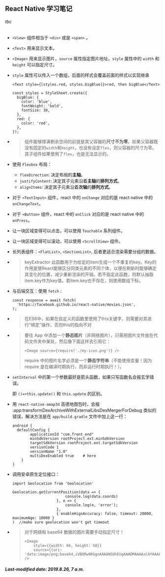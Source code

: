 ## React Native 学习笔记

###### tbc

+ `<View>` 组件相当于 `<div>` 或是 `<span>` 。

+ `<Text>` 用来显示文本。

+ `<Image>` 用来显示图片，`source` 属性指定图片地址，`style` 属性中的 `width` 和 `height` 可以指定尺寸。

+ `style` 属性可以传入一个数组，后面的样式会覆盖前面的样式以实现继承

  ```react
  <Text style={[styles.red, styles.bigBlue]}>red, then bigBlue</Text>
  
  const styles = StyleSheet.create({
    bigBlue: {
      color: 'blue',
      fontWeight: 'bold',
      fontSize: 30,
    },
    red: {
      color: 'red',
    },
  });
  ```

+ >组件能够撑满剩余空间的前提是其父容器的**尺寸不为零**。如果父容器既没有固定的`width`和`height`，也没有设定`flex`，则父容器的尺寸为零。其子组件如果使用了`flex`，也是无法显示的。

+ 使用 `Flexbox` 布局：

  + `flexDirection`: 决定布局的**主轴**。
  + `justifyContent`: 决定其子元素沿着**主轴**的**排列方式**。
  + `alignItems`: 决定其子元素沿着**次轴**的**排列方式**。

+ 对于 `<TextInput>` 组件，react 中的 `onChange` 对应的是 react native 中的 `onChangeText`。

+ 对于 `<Button>` 组件，react 中的 `onClick` 对应的是 react native 中的 `onPress`。

+ 让一块区域变得可以点击，可以使用 `Touchable` 系列组件。

+ 让一块区域变得可以滚动，可以使用 `<ScrollView>` 组件。

+ 长列表组件：`<FlatList>`, `<SectionList>`, 后者更适合渲染需要分组的数据。

+ > keyExtractor 此函数用于为给定的item生成一个不重复的key。Key的作用是使React能够区分同类元素的不同个体，以便在刷新时能够确定其变化的位置，减少重新渲染的开销。若不指定此函数，则默认抽取item.key作为key值。若item.key也不存在，则使用数组下标。

+ 与后端交互：使用 `fetch` :

  ``` react
  const response = await fetch(
  	'https://facebook.github.io/react-native/movies.json',
  );
  ```

+ >在ES6中，如果在自定义的函数里使用了this关键字，则需要对其进行“绑定”操作，否则this的指向不对

+ > 要往 App 中添加一个**静态图片**（非网络图片），只需把图片文件放在代码文件夹中某处，然后像下面这样去引用它：
  >
  > ```react
  > <Image source={require('./my-icon.png')} />
  > ```
  >
  > require 中的图片名字必须是一个**静态字符串**（不能使用变量！因为 require 是在编译时期执行，而非运行时期执行！）。

+ `setInterval` 中的第一个参数最好是箭头函数，如果只写函数名会报玄学错误。

  即 `()=>this.update()` 和 `this.update` 的区别。

+ 用 `react-native-amap3d` 高德地图包时，会报 :app:transformDexArchiveWithExternalLibsDexMergerForDebug 类似的错误，解决方法是在 `app/build.gradle` 文件中加上这一行：

  ```
  android {
  	defaultConfig {
          applicationId "com.front_end"
          minSdkVersion rootProject.ext.minSdkVersion
          targetSdkVersion rootProject.ext.targetSdkVersion
          versionCode 1
          versionName "1.0"
          multiDexEnabled true    # here
      }
  }
  ```

+ 调用安卓原生定位接口：

  ```react
  import Geolocation from 'Geolocation'
  
  Geolocation.getCurrentPosition(data => {
                          console.log(data.coords)
                      }, e => {
                          console.log(e, 'error');
                      },
                      { enableHignAccuracy: false, timeout: 20000, maximumAge: 10000 }
  )  //make sure geolocation won't get timeout
  ```

+ > 对于网络和 base64 数据的图片需要手动指定尺寸！
  >
  > ```react
  > <Image
  >     style={{width: 66, height: 58}}
  >     source={{uri: 'data:image/png;base64,iVBORw0KGgoAAAANSUhEUgAAADMAAAAzCAYAAAA6oTAqAAAAEXRFWHRTb2Z0d2FyZQBwbmdjcnVzaEB1SfMAAABQSURBVGje7dSxCQBACARB+2/ab8BEeQNhFi6WSYzYLYudDQYGBgYGBgYGBgYGBgYGBgZmcvDqYGBgmhivGQYGBgYGBgYGBgYGBgYGBgbmQw+P/eMrC5UTVAAAAABJRU5ErkJggg=='}}
  > />
  > ```

##### Last-modified date: 2019.8.26, 7 a.m.